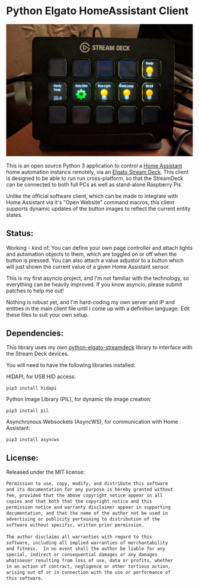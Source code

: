 # Python Elgato HomeAssistant Client

![Example Deck](ExampleDeck.jpg)

This is an open source Python 3 application to control a
[Home Assistant](http://home-assistant.io) home automation instance remotely,
via an [Elgato Stream Deck](https://www.elgato.com/en/gaming/stream-deck). This
client is designed to be able to run run cross-platform, so that the StreamDeck
can be connected to both full PCs as well as stand-alone Raspberry Pis.

Unlike the official software client, which can be made to integrate with Home
Assistant via it's "Open Website" command macros, this client supports dynamic
updates of the button images to reflect the current entity states.

## Status:

Working - kind of. You can define your own page controller and attach lights and
automation objects to them, which are toggled on or off when the button is
pressed. You can also attach a value adjustor to a button which will just shown
the current value of a given Home Assistant sensor.

This is my first asyncio project, and I'm not familiar with the technology, so
everything can be heavily improved. If you know asyncio, please submit patches
to help me out!

Nothing is robust yet, and I'm hard-coding my own server and IP and entities in
the main client file until I come up with a definition language. Edit these
files to suit your own setup.

## Dependencies:

This library uses my own [python-elgato-streamdeck](https://github.com/abcminiuser/python-elgato-streamdeck)
library to interface with the Stream Deck devices.

You will need to have the following libraries installed:

HIDAPI, for USB HID access:
```
pip3 install hidapi
```
Python Image Library (PIL), for dynamic tile image creation:
```
pip3 install pil
```
Asynchronous Websockets (AsyncWS), for communication with Home Assistant:
```
pip3 install asyncws
```

## License:

Released under the MIT license:

```
Permission to use, copy, modify, and distribute this software
and its documentation for any purpose is hereby granted without
fee, provided that the above copyright notice appear in all
copies and that both that the copyright notice and this
permission notice and warranty disclaimer appear in supporting
documentation, and that the name of the author not be used in
advertising or publicity pertaining to distribution of the
software without specific, written prior permission.

The author disclaims all warranties with regard to this
software, including all implied warranties of merchantability
and fitness.  In no event shall the author be liable for any
special, indirect or consequential damages or any damages
whatsoever resulting from loss of use, data or profits, whether
in an action of contract, negligence or other tortious action,
arising out of or in connection with the use or performance of
this software.
```
